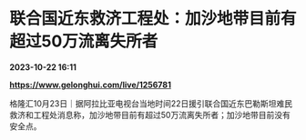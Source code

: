 # 联合国近东救济工程处：加沙地带目前有超过50万流离失所者

**2023-10-22 16:11**

**https://www.gelonghui.com/live/1256781**

格隆汇10月23日｜据阿拉比亚电视台当地时间22日援引联合国近东巴勒斯坦难民救济和工程处消息称，加沙地带目前有超过50万流离失所者；加沙地带目前没有安全点。